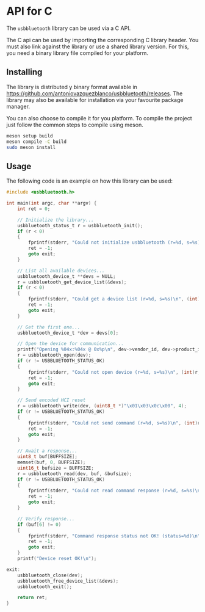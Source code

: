 # API for C

The `usbbluetooth` library can be used via a C API.

The C api can be used by importing the corresponding C library header.
You must also link against the library or use a shared library version. For this, you need a binary library file compiled for your platform.


## Installing

The library is distributed y binary format available in https://github.com/antoniovazquezblanco/usbbluetooth/releases.
The library may also be available for installation via your favourite package manager.

You can also choose to compile it for you platform.
To compile the project just follow the common steps to compile using meson.

```bash
meson setup build
meson compile -C build
sudo meson install
```


## Usage

The following code is an example on how this library can be used:
```C
#include <usbbluetooth.h>

int main(int argc, char **argv) {
    int ret = 0;

    // Initialize the library...
    usbbluetooth_status_t r = usbbluetooth_init();
    if (r < 0)
    {
        fprintf(stderr, "Could not initialize usbbluetooth (r=%d, s=%s)\n", (int)r, usbbluetooth_status_name(r));
        ret = -1;
        goto exit;
    }

    // List all available devices...
    usbbluetooth_device_t **devs = NULL;
    r = usbbluetooth_get_device_list(&devs);
    if (r < 0)
    {
        fprintf(stderr, "Could get a device list (r=%d, s=%s)\n", (int)r, usbbluetooth_status_name(r));
        ret = -1;
        goto exit;
    }

    // Get the first one...
    usbbluetooth_device_t *dev = devs[0];

    // Open the device for communication...
    printf("Opening %04x:%04x @ 0x%p\n", dev->vendor_id, dev->product_id, dev);
    r = usbbluetooth_open(dev);
    if (r != USBBLUETOOTH_STATUS_OK)
    {
        fprintf(stderr, "Could not open device (r=%d, s=%s)\n", (int)r, usbbluetooth_status_name(r));
        ret = -1;
        goto exit;
    }

    // Send encoded HCI reset
    r = usbbluetooth_write(dev, (uint8_t *)"\x01\x03\x0c\x00", 4);
    if (r != USBBLUETOOTH_STATUS_OK)
    {
        fprintf(stderr, "Could not send command (r=%d, s=%s)\n", (int)r, usbbluetooth_status_name(r));
        ret = -1;
        goto exit;
    }

    // Await a response...
    uint8_t buf[BUFFSIZE];
    memset(buf, 0, BUFFSIZE);
    uint16_t bufsize = BUFFSIZE;
    r = usbbluetooth_read(dev, buf, &bufsize);
    if (r != USBBLUETOOTH_STATUS_OK)
    {
        fprintf(stderr, "Could not read command response (r=%d, s=%s)\n", (int)r, usbbluetooth_status_name(r));
        ret = -1;
        goto exit;
    }

    // Verify response...
    if (buf[6] != 0)
    {
        fprintf(stderr, "Command response status not OK! (status=%d)\n", buf[6]);
        ret = -1;
        goto exit;
    }
    printf("Device reset OK!\n");

exit:
    usbbluetooth_close(dev);
    usbbluetooth_free_device_list(&devs);
    usbbluetooth_exit();

    return ret;
}
```
